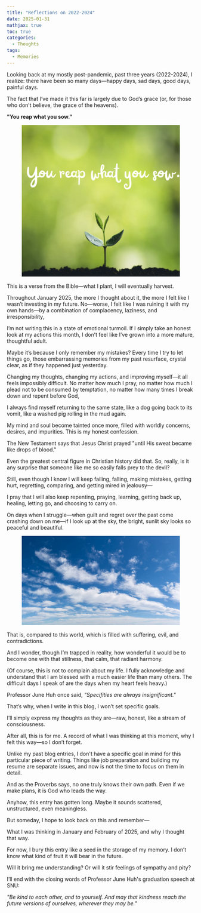 ```yaml
---
title: "Reflections on 2022-2024"
date: 2025-01-31
mathjax: true
toc: true
categories:
  - Thoughts
tags:
  - Memories
---
```


Looking back at my mostly post-pandemic, past three years (2022-2024), I realize: there have been so many days—happy days, sad days, good days, painful days.  

The fact that I’ve made it this far is largely due to God’s grace (or, for those who don’t believe, the grace of the heavens).  

**"You reap what you sow."** 

<figure class="align-center">
  <img src="/assets/images/sow.png" alt="">
</figure> 

This is a verse from the Bible—what I plant, I will eventually harvest.  

Throughout January 2025, the more I thought about it, the more I felt like I wasn’t investing in my future. No—worse, I felt like I was ruining it with my own hands—by a combination of complacency, laziness, and irresponsibility, 

I’m not writing this in a state of emotional turmoil. If I simply take an honest look at my actions this month, I don’t feel like I’ve grown into a more mature, thoughtful adult.  

Maybe it’s because I only remember my mistakes? Every time I try to let things go, those embarrassing memories from my past resurface, crystal clear, as if they happened just yesterday.  

Changing my thoughts, changing my actions, and improving myself—it all feels impossibly difficult. No matter how much I pray, no matter how much I plead not to be consumed by temptation, no matter how many times I break down and repent before God,   

I always find myself returning to the same state, like a dog going back to its vomit, like a washed pig rolling in the mud again.  

My mind and soul become tainted once more, filled with worldly concerns, desires, and impurities. This is my honest confession.  

The New Testament says that Jesus Christ prayed "until His sweat became like drops of blood."  

Even the greatest central figure in Christian history did that. So, really, is it any surprise that someone like me so easily falls prey to the devil?  

Still, even though I know I will keep failing, falling, making mistakes, getting hurt, regretting, comparing, and getting mired in jealousy—  

I pray that I will also keep repenting, praying, learning, getting back up, healing, letting go, and choosing to carry on.  

On days when I struggle—when guilt and regret over the past come crashing down on me—if I look up at the sky, the bright, sunlit sky looks so peaceful and beautiful.  

<figure class="align-center">
  <img src="/assets/images/sky.jpg" alt="">
</figure> 

That is, compared to this world, which is filled with suffering, evil, and contradictions.

And I wonder, though I’m trapped in reality, how wonderful it would be to become one with that stillness, that calm, that radiant harmony.  

(Of course, this is not to complain about my life. I fully acknowledge and understand that I am blessed with a much easier life than many others. The difficult days I speak of are the days when my heart feels heavy.) 


Professor June Huh once said, *"Specifities are always insignificant."*  

That’s why, when I write in this blog, I won’t set specific goals.  

I’ll simply express my thoughts as they are—raw, honest, like a stream of consciousness.  

After all, this is for me. A record of what I was thinking at this moment, why I felt this way—so I don’t forget.  

Unlike my past blog entries, I don't have a specific goal in mind for this particular piece of writing. Things like job preparation and building my resume are separate issues, and now is not the time to focus on them in detail.  

And as the Proverbs says, no one truly knows their own path. Even if we make plans, it is God who leads the way.  

Anyhow, this entry has gotten long. Maybe it sounds scattered, unstructured, even meaningless.  

But someday, I hope to look back on this and remember—  

What I was thinking in January and February of 2025, and why I thought that way.  

For now, I bury this entry like a seed in the storage of my memory. I don’t know what kind of fruit it will bear in the future.  

Will it bring me understanding? Or will it stir feelings of sympathy and pity?  

I’ll end with the closing words of Professor June Huh's graduation speech at SNU:  

*"Be kind to each other, and to yourself. And may that kindness reach the future versions of ourselves, wherever they may be."* 
